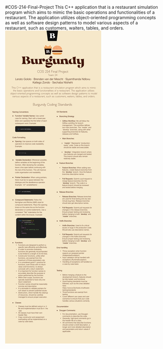 #COS-214-Final-Project
This C++ application that is a restaurant simulation program which aims to mimic the basic operations and functionalities of a restaurant. The application utilizes object-oriented programming concepts as well as software design patterns to model various aspects of a restaurant, such as customers, waiters, tables, and orders.
![image](https://github.com/katnicole14/Burgundy/blob/Master/Documention/Demo/Burgundy-Description-and-Coding-Standards.png)
